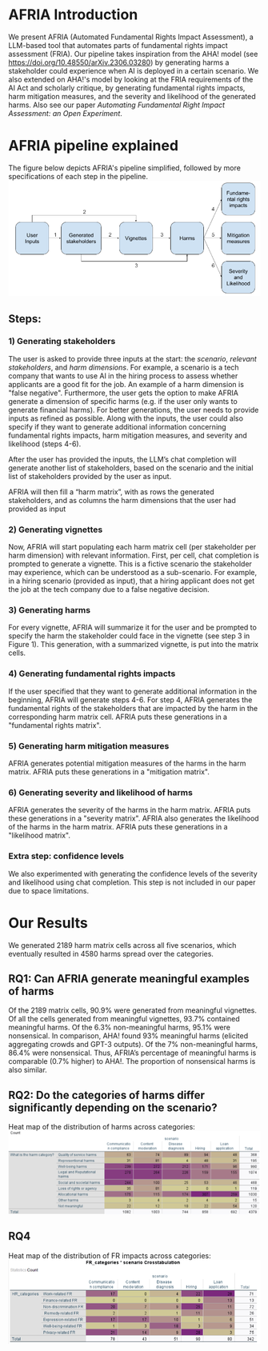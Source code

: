 # AFRIA Introduction
We present AFRIA (Automated Fundamental Rights Impact Assessment), a LLM-based tool that automates parts of fundamental rights impact assessment (FRIA). Our pipeline takes inspiration from the AHA! model (see https://doi.org/10.48550/arXiv.2306.03280) by generating harms a stakeholder could experience when AI is deployed in a certain scenario. We also extended on AHA!'s model by looking at the FRIA requirements of the AI Act and scholarly critique, by generating fundamental rights impacts, harm mitigation measures, and the severity and likelihood of the generated harms. Also see our paper _Automating Fundamental Right Impact Assessment: an Open Experiment_. 

# AFRIA pipeline explained
The figure below depicts AFRIA's pipeline simplified, followed by more specifications of each step in the pipeline.
![alt text](https://github.com/XCINDYZ/AFRIA/blob/main/AFRIA%20pipeline%20updated.png)

## Steps:
### 1) Generating stakeholders
The user is asked to provide three inputs at the start: the _scenario_, _relevant stakeholders_, and _harm dimensions_. For example, a scenario is a tech company that wants to use AI in the hiring process to assess whether applicants are a good fit for the job. An example of a harm dimension is "false negative". Furthermore, the user gets the option to make AFRIA generate a dimension of specific harms (e.g. if the user only wants to generate financial harms). For better generations, the user needs to provide inputs as refined as possible. Along with the inputs, the user could also specify if they want to generate additional information concerning fundamental rights impacts, harm mitigation measures, and severity and likelihood (steps 4-6). 

After the user has provided the inputs, the LLM’s chat completion will generate another list of stakeholders, based on the scenario and the initial list of stakeholders provided by the user as input.

AFRIA will then fill a “harm matrix”, with as rows the generated stakeholders, and as columns the harm dimensions that the user had provided as input

### 2) Generating vignettes
Now, AFRIA will start populating each harm matrix cell (per stakeholder per harm dimension) with relevant information. First, per cell, chat completion is prompted to generate a vignette. This is a fictive scenario the stakeholder may experience, which can be understood as a sub-scenario. For example, in a hiring scenario (provided as input), that a hiring applicant does not get the job at the tech company due to a false negative decision.

### 3) Generating harms
For every vignette, AFRIA will summarize it for the user and be prompted to specify the harm the stakeholder could face in the vignette (see step 3 in Figure 1).  This generation, with a summarized vignette, is put into the matrix cells.

### 4) Generating fundamental rights impacts
If the user specified that they want to generate additional information in the beginning, AFRIA will generate steps 4-6. For step 4, AFRIA generates the fundamental rights of the stakeholders that are impacted by the harm in the corresponding harm matrix cell. AFRIA puts these generations in a "fundamental rights matrix". 

### 5) Generating harm mitigation measures
AFRIA generates potential mitigation measures of the harms in the harm matrix. AFRIA puts these generations in a "mitigation matrix". 

### 6) Generating severity and likelihood of harms
AFRIA generates the severity of the harms in the harm matrix. AFRIA puts these generations in a "severity matrix". AFRIA also generates the likelihood of the harms in the harm matrix. AFRIA puts these generations in a "likelihood matrix". 

### Extra step: confidence levels
We also experimented with generating the confidence levels of the severity and likelihood using chat completion. This step is not included in our paper due to space limitations.

# Our Results
We generated 2189 harm matrix cells across all five scenarios, which eventually resulted in 4580 harms spread over the categories. 

## RQ1: Can AFRIA generate meaningful examples of harms
Of the 2189 matrix cells, 90.9% were generated from meaningful vignettes. Of all the cells generated from meaningful vignettes, 93.7% contained meaningful harms. Of the 6.3% non-meaningful harms, 95.1% were nonsensical. In comparison, AHA! found 93% meaningful harms (elicited aggregating crowds and GPT-3 outputs). Of the 7% non-meaningful harms, 86.4% were nonsensical. Thus, AFRIA’s percentage of meaningful harms is comparable (0.7% higher) to AHA!. The proportion of nonsensical harms is also similar.

## RQ2: Do the categories of harms differ significantly depending on the scenario?
Heat map of the distribution of harms across categories:
![alt text](https://github.com/XCINDYZ/AFRIA/blob/main/Schermopname%20(162).png)

## RQ4
Heat map of the distribution of FR impacts across categories:
![alt text](https://github.com/XCINDYZ/AFRIA/blob/main/Schermopname%20(218).png)
